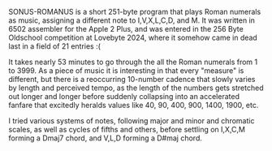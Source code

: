 SONUS-ROMANUS is a short 251-byte program that plays Roman numerals as music, assigning a different note to I,V,X,L,C,D, and M.  It was written in 6502 assembler for the Apple 2 Plus, and was entered in the 256 Byte Oldschool competition at Lovebyte 2024, where it somehow came in dead last in a field of 21 entries :(

It takes nearly 53 minutes to go through the all the Roman numerals from 1 to 3999.  As a piece of music it is interesting in that every "measure" is different, but there is a reoccurring 10-number cadence that slowly varies by length and perceived tempo, as the length of the numbers gets stretched out longer and longer before suddenly collapsing into an accelerated fanfare that excitedly heralds values like 40, 90, 400, 900, 1400, 1900, etc.

I tried various systems of notes, following major and minor and chromatic scales, as well as cycles of fifths and others, before settling on I,X,C,M forming a Dmaj7 chord, and V,L,D forming a D#maj chord.
